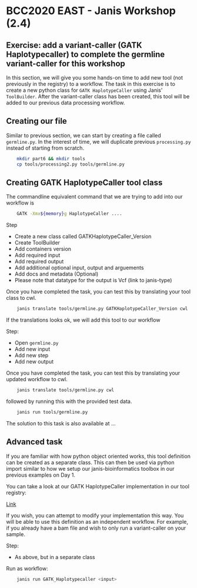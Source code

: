 # BCC2020 EAST - Janis Workshop (2.4)

## Exercise: add a variant-caller (GATK Haplotypecaller) to complete the germline variant-caller for this workshop

In this section, we will give you some hands-on time to add new tool (not previously in the registry) to a workflow. The task in this exercise is to create a new python class for `GATK HaplotypeCaller` using Janis' `ToolBuilder`. After the variant-caller class has been created, this tool will be added to our previous data processing workflow. 


## Creating our file

Similar to previous section, we can start by creating a file called `germline.py`. In the interest of time, we will duplicate previous `processing.py` instead of starting from scratch. 

```bash
    mkdir part6 && mkdir tools
    cp tools/processing2.py tools/germline.py
```

## Creating GATK HaplotypeCaller tool class

The commandline equivalent command that we are trying to add into our workflow is 

```bash
    GATK -Xmx${memory}g HaplotypeCaller .... 
```

Step
- Create a new class called GATKHaplotypeCaller_Version
- Create ToolBuilder
- Add containers version
- Add required input
- Add required output
- Add additional optional input, output and arguements
- Add docs and metadata (Optional)
- Please note that datatype for the output is Vcf (link to janis-type)

Once you have completed the task, you can test this by translating your tool class to cwl. 

```bash
    janis translate tools/germline.py GATKHaplotypeCaller_Version cwl
```

If the translations looks ok, we will add this tool to our workflow

Step: 
- Open `germline.py`
- Add new input
- Add new step
- Add new output

Once you have completed the task, you can test this by translating your updated workflow to cwl. 

```bash
    janis translate tools/germline.py cwl
```

followed by running this with the provided test data. 

```bash
    janis run tools/germline.py
```

The solution to this task is also available at ...


## Advanced task

If you are familiar with how python object oriented works, this tool definition can be created as a separate class. This can then be used via python import similar to how we setup our janis-bioinformatics toolbox in our previous examples on Day 1. 

You can take a look at our GATK HaplotypeCaller implementation in our tool registry: 

[Link](link)

If you wish, you can attempt to modify your implementation this way. You will be able to use this definition as an independent workflow. For example, if you already have a bam file and wish to only run a variant-caller on your sample. 

Step:
- As above, but in a separate class

Run as workflow:
```bash
    janis run GATK_Haplotypecaller <input>
```

